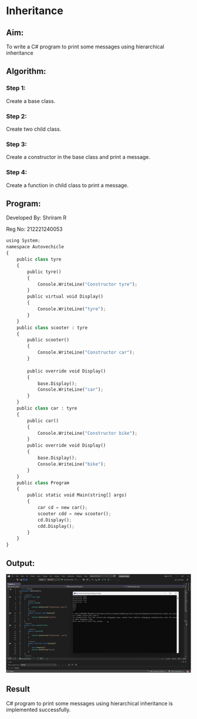 # Inheritance

## Aim:
To write a C# program to print some messages using hierarchical inheritance

## Algorithm:
### Step 1:
Create a base class.
### Step 2:
Create two child class. 
### Step 3:
Create a constructor in the base class and print a message. 
### Step 4:
Create a function in child class to print a message.

## Program:
Developed By: Shriram R

Reg No: 212221240053
```python
using System;
namespace Autovechicle
{
    public class tyre
    {
        public tyre()
        {
            Console.WriteLine("Constructor tyre");
        }
        public virtual void Display()
        {
            Console.WriteLine("tyre");
        }
    }
    public class scooter : tyre
    {
        public scooter()
        {
            Console.WriteLine("Constructor car");
        }

        public override void Display()
        {
            base.Display();
            Console.WriteLine("car");
        }
    }
    public class car : tyre
    {
        public car()
        {
            Console.WriteLine("Constructor bike");
        }
        public override void Display()
        {
            base.Display();
            Console.WriteLine("bike");
        }
    }
    public class Program
    {
        public static void Main(string[] args)
        {
            car cd = new car();
            scooter cdd = new scooter();
            cd.Display();
            cdd.Display();
        }
    }
}
```


## Output:
![](d1.png)

## Result
C# program to print some messages using hierarchical inheritance is implemented successfully.